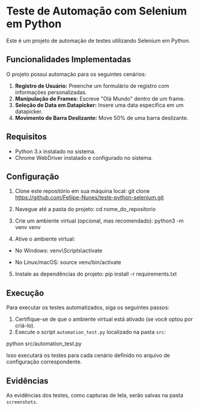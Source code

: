 # Teste de Automação com Selenium em Python

Este é um projeto de automação de testes utilizando Selenium em Python.

## Funcionalidades Implementadas

O projeto possui automação para os seguintes cenários:

1. **Registro de Usuário:** Preenche um formulário de registro com informações personalizadas.
2. **Manipulação de Frames:** Escreve "Olá Mundo" dentro de um frame.
3. **Seleção de Data em Datapicker:** Insere uma data específica em um datapicker.
4. **Movimento de Barra Deslizante:** Move 50% de uma barra deslizante.

## Requisitos

- Python 3.x instalado no sistema.
- Chrome WebDriver instalado e configurado no sistema.

## Configuração

1. Clone este repositório em sua máquina local:
git clone https://github.com/Fellipe-Nunes/teste-python-selenium.git

2. Navegue até a pasta do projeto:
cd nome_do_repositorio

3. Crie um ambiente virtual (opcional, mas recomendado):
python3 -m venv venv

4. Ative o ambiente virtual:
- No Windows:
venv\Scripts\activate

- No Linux/macOS:
source venv/bin/activate

5. Instale as dependências do projeto:
pip install -r requirements.txt

## Execução

Para executar os testes automatizados, siga os seguintes passos:

1. Certifique-se de que o ambiente virtual está ativado (se você optou por criá-lo).
2. Execute o script `automation_test.py` localizado na pasta `src`:

python src/automation_test.py

Isso executará os testes para cada cenário definido no arquivo de configuração correspondente.

## Evidências

As evidências dos testes, como capturas de tela, serão salvas na pasta `screenshots`.
